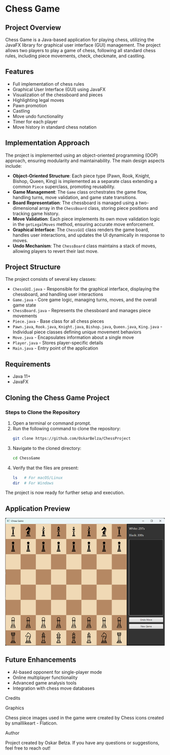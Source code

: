 ﻿# Chess Game

## Project Overview

Chess Game is a Java-based application for playing chess, utilizing the JavaFX library for graphical user interface (GUI) management. The project allows two players to play a game of chess, following all standard chess rules, including piece movements, check, checkmate, and castling.

## Features
- Full implementation of chess rules
- Graphical User Interface (GUI) using JavaFX
- Visualization of the chessboard and pieces
- Highlighting legal moves
- Pawn promotion
- Castling
- Move undo functionality
- Timer for each player
- Move history in standard chess notation

## Implementation Approach
The project is implemented using an object-oriented programming (OOP) approach, ensuring modularity and maintainability. The main design aspects include:
- **Object-Oriented Structure**: Each piece type (Pawn, Rook, Knight, Bishop, Queen, King) is implemented as a separate class extending a common `Piece` superclass, promoting reusability.
- **Game Management**: The `Game` class orchestrates the game flow, handling turns, move validation, and game state transitions.
- **Board Representation**: The chessboard is managed using a two-dimensional array in the `ChessBoard` class, storing piece positions and tracking game history.
- **Move Validation**: Each piece implements its own move validation logic in the `getLegalMoves` method, ensuring accurate move enforcement.
- **Graphical Interface**: The `ChessGUI` class renders the game board, handles user interactions, and updates the UI dynamically in response to moves.
- **Undo Mechanism**: The `ChessBoard` class maintains a stack of moves, allowing players to revert their last move.

## Project Structure

The project consists of several key classes:
- `ChessGUI.java` - Responsible for the graphical interface, displaying the chessboard, and handling user interactions
- `Game.java` - Core game logic, managing turns, moves, and the overall game state
- `ChessBoard.java` - Represents the chessboard and manages piece movements
- `Piece.java` - Base class for all chess pieces
- `Pawn.java`, `Rook.java`, `Knight.java`, `Bishop.java`, `Queen.java`, `King.java` - Individual piece classes defining unique movement behaviors
- `Move.java` - Encapsulates information about a single move
- `Player.java` - Stores player-specific details
- `Main.java` - Entry point of the application

## Requirements
- Java 11+
- JavaFX

## Cloning the Chess Game Project

### Steps to Clone the Repository

1. Open a terminal or command prompt.
2. Run the following command to clone the repository:
   ```sh
   git clone https://github.com/OskarBelza/ChessProject
   ```
3. Navigate to the cloned directory:
   ```sh
   cd ChessGame
   ```
4. Verify that the files are present:
   ```sh
   ls   # For macOS/Linux
   dir  # For Windows
   ```

The project is now ready for further setup and execution.



## Application Preview
![Application Preview](./resources/app_preview.png)

## Future Enhancements
- AI-based opponent for single-player mode
- Online multiplayer functionality
- Advanced game analysis tools
- Integration with chess move databases

Credits

Graphics

Chess piece images used in the game were created by Chess icons created by smalllikeart - Flaticon.

Author

Project created by Oskar Bełza. If you have any questions or suggestions, feel free to reach out!

